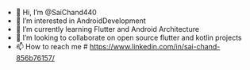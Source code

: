 - 👋 Hi, I’m @SaiChand440
- 👀 I’m interested in AndroidDevelopment
- 🌱 I’m currently learning Flutter and Android Architecture
- 💞️ I’m looking to collaborate on open source flutter and kotlin projects
- 📫 How to reach me # https://www.linkedin.com/in/sai-chand-856b76157/

<!---
SaiChand440/SaiChand440 is a ✨ special ✨ repository because its `README.md` (this file) appears on your GitHub profile.
You can click the Preview link to take a look at your changes.
--->

